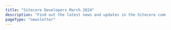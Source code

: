 ```yaml
---
title: "Sitecore Developers March 2024"
description: "Find out the latest news and updates in the Sitecore community."
pageType: "newsletter"
---
```


  <NewsletterStory
    title="SUGCON India CFS Now Open"
    copy="🎙 Get ready, Bangalore, India! SUGCON (Sitecore User Group Conference) is coming your way on June 6-7! Call for Speakers is now officially open until March 31st. Don’t miss out on this opportunity to share your expertise and insights with over 250 attendees."
    image="https://go.sitecore.com/l/857953/2023-03-29/tw6z7f/857953/1680105734Vrpe2w1b/MicrosoftTeams_image__5_.png"
    linkText="Submit your topic"
    linkHref="https://sessionize.com/sugcon-india-2024/"
    variant="full-width"
  />
  <NewsletterStory
    title="Secure Your Place at SUGCON EUROPE 2024"
    copy="Join us in Dublin on April 11-12 for the 10th SUGCON Europe. Hear from top executives like Sitecore's Interim CEO Dave O’Flanagan and connect with the folks from the Sitecore Product team. Delve into cutting-edge insights on Sitecore Content Hub, OrderCloud, AI integration, and Search. Plus, don't miss out on our engaging workshops and training sessions."
    image="https://go.sitecore.com/l/857953/2024-01-26/txlkmz/857953/17063033742vLoLnUu/Screen_Shot_2024_01_26_at_6.08.12_PM.png"
    linkText="Register now"
    linkHref="https://europe.sugcon.events/"
    variant="full-width"
  />
  <NewsletterStory
    title="🔎 Sitecore Search - Debugging Crawling Errors"
    copy="When working with Sitecore Search you might run into indexing errors when crawling your different content sources. In this video Rob talks about how you can debug these issues in your implementation."
    image="https://go.sitecore.com/l/857953/2024-03-06/txqmhm/857953/1709765026NoJlldMG/Left.png"
    linkText="Watch now"
    linkHref="https://go.sitecore.com/l/857953/2024-03-06/txqmhm/857953/1709765026NoJlldMG/Left.png"
    variant="full-width"
  />

  <NewsletterStory
    title="Sitecore Connect with CDP (Audience Export) "
    linkText="Read now"
    linkHref="https://abarhoum.wordpress.com/2024/01/29/sitecore-connect-with-cdp-audience-export/"
  />

 <NewsletterStory
    title="Sitecore Downloads Migration: Smooth Transition to the New Portal "
    linkText="Read now"
    linkHref="https://community.sitecore.com/community?id=community_blog&sys_id=5b502095c3b88a50176ab01a05013182"
  />
 <NewsletterStory
      title="Introducing Generative AI Features in Sitecore Send"
        linkText="Read now"
      linkHref="https://community.sitecore.com/community?id=community_Blog&sys_id=41151fd91bac4e90efd0ec22604bcbe8"    />
 <NewsletterStory
    title="Use Sitecore XM 10.3 as headless CMS"
    linkText="Read now"
    linkHref="https://www.sergevandenoever.nl/Sitecore_Demo_Portal_headless_development/"
  />
 <NewsletterStory
    title="Serialize Complex Data for Sitecore XP Headless Development"
    linkText="Read now"
    linkHref="https://www.velir.com/ideas/2024/02/16/serialize-complex-data-for-sitecore-xp-headless-development"
  />
 <NewsletterStory
  title="Working with GitHub Codespaces and XM Cloud"
  linkText="Read now"
  linkHref="https://developers.sitecore.com/learn/accelerate/xm-cloud/pre-development/developer-experience/dev-workflow-codespaces"
  />